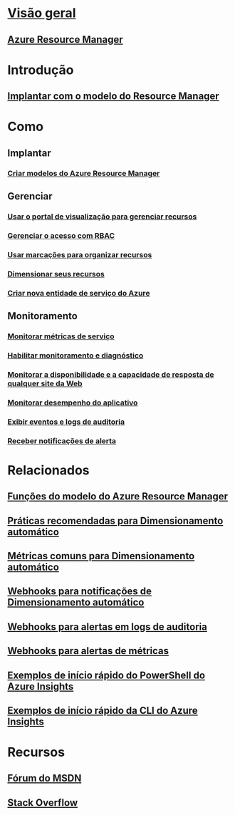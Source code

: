 # [Visão geral](../azure-portal-overview.md)
## [Azure Resource Manager](../azure-resource-manager/resource-group-overview.md)

# Introdução
## [Implantar com o modelo do Resource Manager](../azure-resource-manager/resource-group-template-deploy.md)

# Como
## Implantar
### [Criar modelos do Azure Resource Manager](../azure-resource-manager/resource-group-authoring-templates.md)

## Gerenciar
### [Usar o portal de visualização para gerenciar recursos](../azure-resource-manager/resource-group-portal.md)
### [Gerenciar o acesso com RBAC](../active-directory/role-based-access-control-configure.md)
### [Usar marcações para organizar recursos](../azure-resource-manager/resource-group-using-tags.md)
### [Dimensionar seus recursos](../monitoring-and-diagnostics/insights-how-to-scale.md)
### [Criar nova entidade de serviço do Azure](../azure-resource-manager/resource-group-create-service-principal-portal.md)
## Monitoramento
### [Monitorar métricas de serviço](../monitoring-and-diagnostics/insights-how-to-customize-monitoring.md)
### [Habilitar monitoramento e diagnóstico](../monitoring-and-diagnostics/insights-how-to-use-diagnostics.md)
### [Monitorar a disponibilidade e a capacidade de resposta de qualquer site da Web](../application-insights/app-insights-monitor-web-app-availability.md)
### [Monitorar desempenho do aplicativo](../application-insights/app-insights-azure-web-apps.md)
### [Exibir eventos e logs de auditoria](../monitoring-and-diagnostics/insights-debugging-with-events.md)
### [Receber notificações de alerta](../monitoring-and-diagnostics/insights-receive-alert-notifications.md)

# Relacionados
## [Funções do modelo do Azure Resource Manager](../azure-resource-manager/resource-group-template-functions.md)
## [Práticas recomendadas para Dimensionamento automático](../monitoring-and-diagnostics/insights-autoscale-best-practices.md)
## [Métricas comuns para Dimensionamento automático](../monitoring-and-diagnostics/insights-autoscale-common-metrics.md)
## [Webhooks para notificações de Dimensionamento automático](../monitoring-and-diagnostics/insights-autoscale-to-webhook-email.md)
## [Webhooks para alertas em logs de auditoria](../monitoring-and-diagnostics/insights-auditlog-to-webhook-email.md)
## [Webhooks para alertas de métricas](../monitoring-and-diagnostics/insights-webhooks-alerts.md)
## [Exemplos de início rápido do PowerShell do Azure Insights](../monitoring-and-diagnostics/insights-powershell-samples.md)
## [Exemplos de início rápido da CLI do Azure Insights](../monitoring-and-diagnostics/insights-cli-samples.md)

# Recursos
## [Fórum do MSDN](https://social.msdn.microsoft.com/Forums/en-US/home?forum=windowsazuremanagement) 
## [Stack Overflow](http://stackoverflow.com/questions/tagged/azure-management-portal)







<!--HONumber=Jan17_HO1-->


